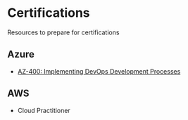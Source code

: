 # Certifications
Resources to prepare for certifications

## Azure
* [AZ-400: Implementing DevOps Development Processes](/Azure/AZ400.md)



## AWS
* Cloud Practitioner

